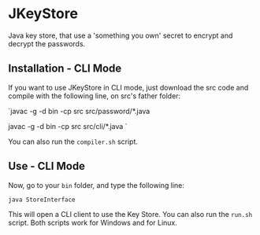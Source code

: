 # JKeyStore
Java key store, that use a 'something you own' secret to encrypt and decrypt the passwords.

## Installation - CLI Mode

If you want to use JKeyStore in CLI mode, just download the src code and compile with the following line, on src's father folder:

`javac -g -d bin -cp src src/password/*.java

javac -g -d bin -cp src src/cli/*.java
`

You can also run the `compiler.sh` script.

## Use - CLI Mode

Now, go to your `bin` folder, and type the following line:

`java StoreInterface`

This will open a CLI client to use the Key Store. You can also run the `run.sh` script. Both scripts work for Windows and for Linux.
